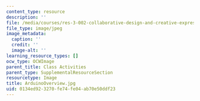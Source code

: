 ```yaml
---
content_type: resource
description: ''
file: /media/courses/res-3-002-collaborative-design-and-creative-expression-with-arduino-microcontrollers-january-iap-2017/0134ed923270fe74fe04ab70e50ddf23_ArduinoOverview.jpg
file_type: image/jpeg
image_metadata:
  caption: ''
  credit: ''
  image-alt: ''
learning_resource_types: []
ocw_type: OCWImage
parent_title: Class Activities
parent_type: SupplementalResourceSection
resourcetype: Image
title: ArduinoOverview.jpg
uid: 0134ed92-3270-fe74-fe04-ab70e50ddf23
---
```

